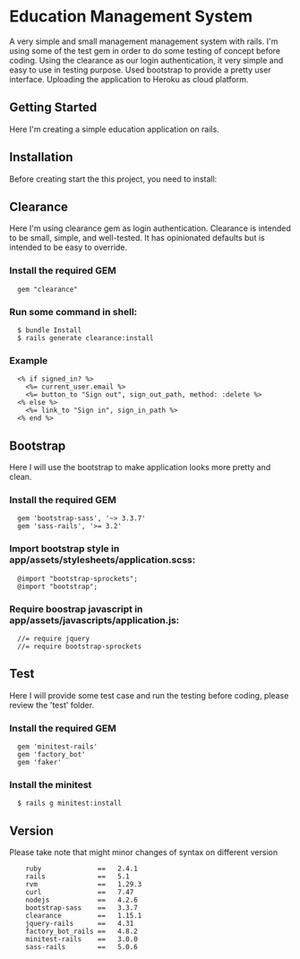 # Education Management System

A very simple and small management management system with rails. I'm using some of the test gem in order to do some testing of concept before coding. Using the clearance as our login authentication, it very simple and easy to use in testing purpose. Used bootstrap to provide a pretty user interface. Uploading the application to Heroku as cloud platform.

## Getting Started

Here I'm creating a simple education application on rails.

## Installation

Before creating start the this project, you need to install:

## Clearance

Here I'm using clearance gem as login authentication. Clearance is intended to be small, simple, and well-tested. It has opinionated defaults but is intended to be easy to override.

### Install the required GEM

```
  gem "clearance"
```

### Run some command in shell:

```
  $ bundle Install
  $ rails generate clearance:install
```

### Example

```
  <% if signed_in? %>
    <%= current_user.email %>
    <%= button_to "Sign out", sign_out_path, method: :delete %>
  <% else %>
    <%= link_to "Sign in", sign_in_path %>
  <% end %>
```

## Bootstrap

Here I will use the bootstrap to make application looks more pretty and clean.

### Install the required GEM

```
  gem 'bootstrap-sass', '~> 3.3.7'
  gem 'sass-rails', '>= 3.2'
```

### Import bootstrap style in app/assets/stylesheets/application.scss:

```
  @import "bootstrap-sprockets";
  @import "bootstrap";
```

### Require boostrap javascript in app/assets/javascripts/application.js:

```
  //= require jquery
  //= require bootstrap-sprockets
```

## Test

Here I will provide some test case and run the testing before coding, please review the 'test' folder.

### Install the required GEM
```
  gem 'minitest-rails'
  gem 'factory_bot'
  gem 'faker'
```

### Install the minitest
```
  $ rails g minitest:install
```

## Version

Please take note that might minor changes of syntax on different version

```
    ruby              ==   2.4.1
    rails             ==   5.1
    rvm               ==   1.29.3
    curl              ==   7.47
    nodejs            ==   4.2.6
    bootstrap-sass    ==   3.3.7
    clearance         ==   1.15.1
    jquery-rails      ==   4.31
    factory_bot_rails ==   4.8.2
    minitest-rails    ==   3.0.0
    sass-rails        ==   5.0.6
```
